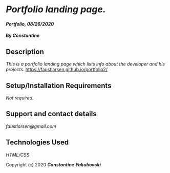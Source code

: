 
# _Portfolio landing page._

  

#### _Portfolio, 08/26/2020_

  

#### By _**Constantine**_

  

## Description

  

_This is a portfolio landing page which lists info about the developer and his projects._
https://faustlarsen.github.io/portfolio2/

  

## Setup/Installation Requirements

_Not required._

## Support and contact details
_faustlarsen@gmail.com_


## Technologies Used

_HTML/CSS_

  


Copyright (c) 2020 **_Constantine Yakubovski_**
